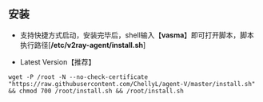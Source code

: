 
## 安装

- 支持快捷方式启动，安装完毕后，shell输入【**vasma**】即可打开脚本，脚本执行路径[**/etc/v2ray-agent/install.sh**]

- Latest Version【推荐】

```
wget -P /root -N --no-check-certificate "https://raw.githubusercontent.com/ChellyL/agent-V/master/install.sh" && chmod 700 /root/install.sh && /root/install.sh
```



